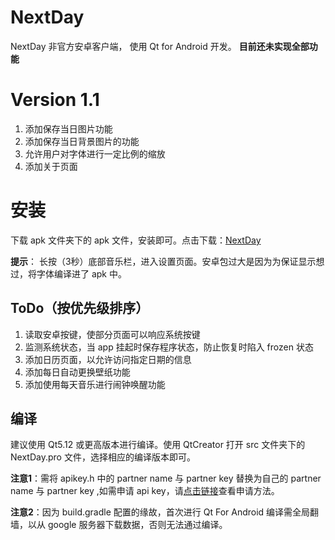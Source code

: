 # NextDay
NextDay 非官方安卓客户端， 使用 Qt  for Android 开发。 **目前还未实现全部功能**

# Version 1.1
1. 添加保存当日图片功能
2. 添加保存当日背景图片的功能
3. 允许用户对字体进行一定比例的缩放
4. 添加关于页面

# 安装
下载 apk 文件夹下的 apk 文件，安装即可。点击下载：[NextDay](https://github.com/canghai1234/NextDay/blob/master/apk/NextDay.apk?raw=true)

**提示**： 长按（3秒）底部音乐栏，进入设置页面。安卓包过大是因为为保证显示想过，将字体编译进了 apk 中。

## ToDo（按优先级排序）
1. 读取安卓按键，使部分页面可以响应系统按键
2. 监测系统状态，当 app 挂起时保存程序状态，防止恢复时陷入 frozen 状态
3. 添加日历页面，以允许访问指定日期的信息
4. 添加每日自动更换壁纸功能
5. 添加使用每天音乐进行闹钟唤醒功能

## 编译
建议使用 Qt5.12 或更高版本进行编译。使用 QtCreator 打开 src 文件夹下的 NextDay.pro 文件，选择相应的编译版本即可。

**注意1**：需将 apikey.h 中的 partner name 与 partner key 替换为自己的 partner name 与 partner key ,如需申请 api key，请[点击链接](https://github.com/NXMIX/nextday-public-api/wiki/%E5%A6%82%E4%BD%95%E7%94%B3%E8%AF%B7)查看申请方法。

**注意2**：因为 build.gradle 配置的缘故，首次进行 Qt For Android 编译需全局翻墙，以从 google 服务器下载数据，否则无法通过编译。
